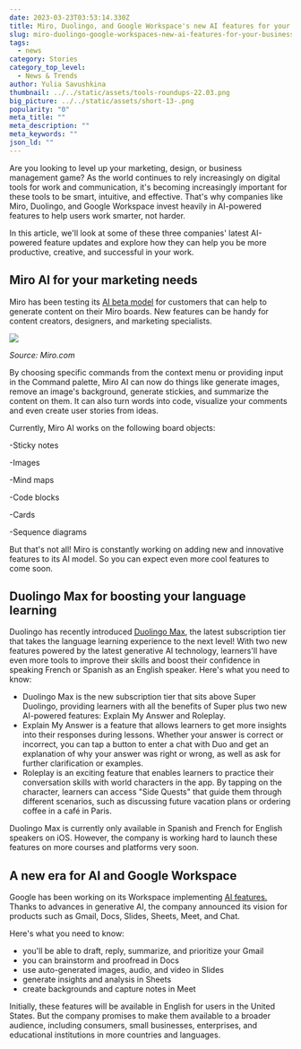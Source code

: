 ```yaml
---
date: 2023-03-23T03:53:14.330Z
title: Miro, Duolingo, and Google Workspace's new AI features for your business
slug: miro-duolingo-google-workspaces-new-ai-features-for-your-business
tags:
  - news
category: Stories
category_top_level:
  - News & Trends
author: Yulia Savushkina
thumbnail: ../../static/assets/tools-roundups-22.03.png
big_picture: ../../static/assets/short-13-.png
popularity: "0"
meta_title: ""
meta_description: ""
meta_keywords: ""
json_ld: ""
---
```

Are you looking to level up your marketing, design, or business management game? As the world continues to rely increasingly on digital tools for work and communication, it's becoming increasingly important for these tools to be smart, intuitive, and effective. That's why companies like Miro, Duolingo, and Google Workspace invest heavily in AI-powered features to help users work smarter, not harder. 

In this article, we'll look at some of these three companies' latest AI-powered feature updates and explore how they can help you be more productive, creative, and successful in your work.

## Miro AI for your marketing needs

Miro has been testing its [AI beta model](https://help.miro.com/hc/en-us/articles/10180187913746-Introducing-Miro-AI) for customers that can help to generate content on their Miro boards. New features can be handy for content creators, designers, and marketing specialists. 

![](https://lh3.googleusercontent.com/J5sEpUfKTOhRXRMTAIdtPEB4fct4GPch08rYh9agrR6kCeYPrxEssOzbTzu9p4dSZcxXKyViuv5pdUW5YKO_TNXwMcREvasUdzDrFvG0eB1qfTuEoJfGfL_HQ_uhCzKrPdM-1M3Ar6iyPFs9QtwCa4I)

*Source: Miro.com*

By choosing specific commands from the context menu or providing input in the Command palette, Miro AI can now do things like generate images, remove an image's background, generate stickies, and summarize the content on them. It can also turn words into code, visualize your comments and even create user stories from ideas.

Currently, Miro AI works on the following board objects:

\-Sticky notes 

\-Images

\-Mind maps 

\-Code blocks 

\-Cards 

\-Sequence diagrams

But that's not all! Miro is constantly working on adding new and innovative features to its AI model. So you can expect even more cool features to come soon.

## Duolingo Max for boosting your language learning

Duolingo has recently introduced [Duolingo Max](https://blog.duolingo.com/duolingo-max/), the latest subscription tier that takes the language learning experience to the next level! With two new features powered by the latest generative AI technology, learners'll have even more tools to improve their skills and boost their confidence in speaking French or Spanish as an English speaker. Here's what you need to know:

* Duolingo Max is the new subscription tier that sits above Super Duolingo, providing learners with all the benefits of Super plus two new AI-powered features: Explain My Answer and Roleplay.
* Explain My Answer is a feature that allows learners to get more insights into their responses during lessons. Whether your answer is correct or incorrect, you can tap a button to enter a chat with Duo and get an explanation of why your answer was right or wrong, as well as ask for further clarification or examples.
* Roleplay is an exciting feature that enables learners to practice their conversation skills with world characters in the app. By tapping on the character, learners can access "Side Quests" that guide them through different scenarios, such as discussing future vacation plans or ordering coffee in a café in Paris.

Duolingo Max is currently only available in Spanish and French for English speakers on iOS. However, the company is working hard to launch these features on more courses and platforms very soon.

## A new era for AI and Google Workspace

Google has been working on its Workspace implementing [AI features.](https://workspace.google.com/blog/product-announcements/generative-ai) Thanks to advances in generative AI, the company announced its vision for products such as Gmail, Docs, Slides, Sheets, Meet, and Chat. 

Here's what you need to know:

* you'll be able to draft, reply, summarize, and prioritize your Gmail
* you can brainstorm and proofread in Docs
* use auto-generated images, audio, and video in Slides
* generate insights and analysis in Sheets
* create backgrounds and capture notes in Meet

Initially, these features will be available in English for users in the United States. But the company promises to make them available to a broader audience, including consumers, small businesses, enterprises, and educational institutions in more countries and languages.